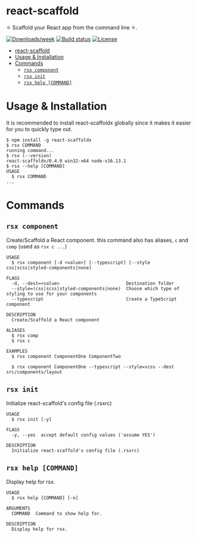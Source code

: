 # react-scaffold
⚛️ Scaffold your React app from the command line ⚛️.

[![Downloads/week](https://img.shields.io/npm/dm/react-scaffoldx?color=black)](https://npmjs.org/package/react-scaffoldx)
[![Build status](https://img.shields.io/github/actions/workflow/status/zeabdullah/react-scaffold/ci.yml?label=build&logo=mocha&logoColor=white)](https://github.com/AbdullahZeidan/react-scaffold/actions/workflows/ci.yml)
[![License](https://img.shields.io/npm/l/react-scaffoldx?color=purple)](https://github.com/oclif/hello-world/blob/main/package.json)

<!-- toc -->
- [react-scaffold](#react-scaffold)
- [Usage & Installation](#usage--installation)
- [Commands](#commands)
  - [`rsx component`](#rsx-component)
  - [`rsx init`](#rsx-init)
  - [`rsx help [COMMAND]`](#rsx-help-command)
<!-- tocstop -->

# Usage & Installation

It is recommended to install react-scaffoldx globally since it makes it easier for you to quickly type out.

<!-- usage -->
```sh-session
$ npm install -g react-scaffoldx
$ rsx COMMAND
running command...
$ rsx (--version)
react-scaffoldx/0.4.0 win32-x64 node-v16.13.1
$ rsx --help [COMMAND]
USAGE
  $ rsx COMMAND
...
```
<!-- usagestop -->


# Commands
<!-- commands -->
## `rsx component`

Create/Scaffold a React component.
this command also has aliases, `c` and `comp` (used as `rsx c ...`)

```
USAGE
  $ rsx component [-d <value>] [--typescript] [--style css|scss|styled-components|none]

FLAGS
  -d, --dest=<value>                         Destination folder
  --style=(css|scss|styled-components|none)  Choose which type of styling to use for your components
  --typescript                               Create a TypeScript component

DESCRIPTION
  Create/Scaffold a React component
  
ALIASES
  $ rsx comp
  $ rsx c

EXAMPLES
  $ rsx component ComponentOne ComponentTwo

  $ rsx component ComponentOne --typescript --style=scss --dest src/components/layout
```

## `rsx init`

Initialize react-scaffold's config file (.rsxrc)

```
USAGE
  $ rsx init [-y]

FLAGS
  -y, --yes  accept default config values ('assume YES')

DESCRIPTION
  Initialize react-scaffold's config file (.rsxrc)
```

## `rsx help [COMMAND]`

Display help for rsx.

```
USAGE
  $ rsx help [COMMAND] [-n]

ARGUMENTS
  COMMAND  Command to show help for.

DESCRIPTION
  Display help for rsx.
```
<!-- commandsstop -->

